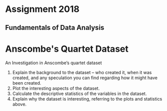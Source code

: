 # Assignment 2018
## Fundamentals of Data Analysis


# Anscombe's Quartet Dataset
An Investigation in Anscombe’s quartet dataset


1. Explain the background to the dataset – who created it, when it was created, and
any speculation you can find regarding how it might have been created.
2. Plot the interesting aspects of the dataset.
3.  Calculate the descriptive statistics of the variables in the dataset.
4.  Explain why the dataset is interesting, referring to the plots and statistics above.


